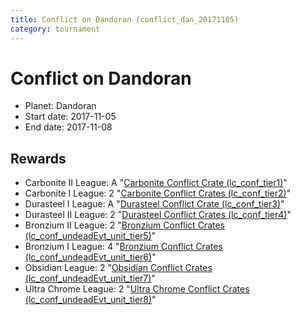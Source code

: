 ```yaml
---
title: Conflict on Dandoran (conflict_dan_20171105)
category: tournament
---
```

# Conflict on Dandoran

  * Planet: Dandoran
  * Start date: 2017-11-05
  * End date: 2017-11-08

## Rewards

  * Carbonite II League: A "[Carbonite Conflict Crate (lc_conf_tier1)](lc_conf_tier1.html)"
  * Carbonite I League: 2 "[Carbonite Conflict Crates (lc_conf_tier2)](lc_conf_tier2.html)"
  * Durasteel I League: A "[Durasteel Conflict Crate (lc_conf_tier3)](lc_conf_tier3.html)"
  * Durasteel II League: 2 "[Durasteel Conflict Crates (lc_conf_tier4)](lc_conf_tier4.html)"
  * Bronzium II League: 2 "[Bronzium Conflict Crates (lc_conf_undeadEvt_unit_tier5)](lc_conf_undeadEvt_unit_tier5.html)"
  * Bronzium I League: 4 "[Bronzium Conflict Crates (lc_conf_undeadEvt_unit_tier6)](lc_conf_undeadEvt_unit_tier6.html)"
  * Obsidian League: 2 "[Obsidian Conflict Crates (lc_conf_undeadEvt_unit_tier7)](lc_conf_undeadEvt_unit_tier7.html)"
  * Ultra Chrome League: 2 "[Ultra Chrome Conflict Crates (lc_conf_undeadEvt_unit_tier8)](lc_conf_undeadEvt_unit_tier8.html)"
